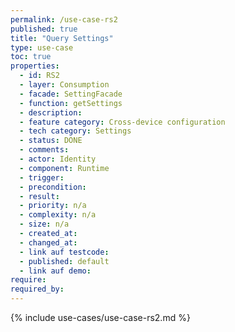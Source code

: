 ```yaml
---
permalink: /use-case-rs2
published: true
title: "Query Settings"
type: use-case
toc: true
properties:
  - id: RS2
  - layer: Consumption
  - facade: SettingFacade
  - function: getSettings
  - description:
  - feature category: Cross-device configuration
  - tech category: Settings
  - status: DONE
  - comments:
  - actor: Identity
  - component: Runtime
  - trigger:
  - precondition:
  - result:
  - priority: n/a
  - complexity: n/a
  - size: n/a
  - created_at:
  - changed_at:
  - link auf testcode:
  - published: default
  - link auf demo:
require:
required_by:
---
```


{% include use-cases/use-case-rs2.md %}
